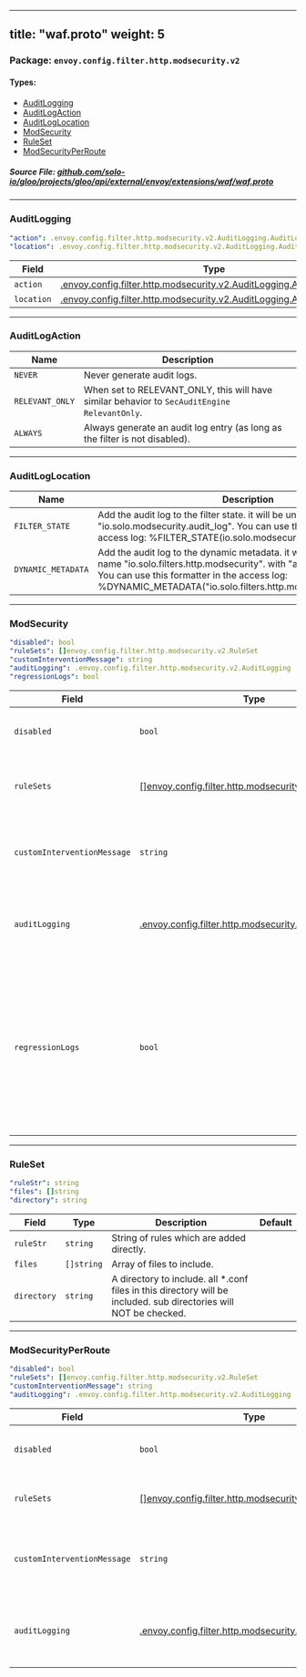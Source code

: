 
---
title: "waf.proto"
weight: 5
---

<!-- Code generated by solo-kit. DO NOT EDIT. -->


### Package: `envoy.config.filter.http.modsecurity.v2` 
#### Types:


- [AuditLogging](#auditlogging)
- [AuditLogAction](#auditlogaction)
- [AuditLogLocation](#auditloglocation)
- [ModSecurity](#modsecurity)
- [RuleSet](#ruleset)
- [ModSecurityPerRoute](#modsecurityperroute)
  



##### Source File: [github.com/solo-io/gloo/projects/gloo/api/external/envoy/extensions/waf/waf.proto](https://github.com/solo-io/gloo/blob/master/projects/gloo/api/external/envoy/extensions/waf/waf.proto)





---
### AuditLogging



```yaml
"action": .envoy.config.filter.http.modsecurity.v2.AuditLogging.AuditLogAction
"location": .envoy.config.filter.http.modsecurity.v2.AuditLogging.AuditLogLocation

```

| Field | Type | Description | Default |
| ----- | ---- | ----------- |----------- | 
| `action` | [.envoy.config.filter.http.modsecurity.v2.AuditLogging.AuditLogAction](../waf.proto.sk/#auditlogaction) |  |  |
| `location` | [.envoy.config.filter.http.modsecurity.v2.AuditLogging.AuditLogLocation](../waf.proto.sk/#auditloglocation) |  |  |




---
### AuditLogAction



| Name | Description |
| ----- | ----------- | 
| `NEVER` | Never generate audit logs. |
| `RELEVANT_ONLY` | When set to RELEVANT_ONLY, this will have similar behavior to `SecAuditEngine RelevantOnly`. |
| `ALWAYS` | Always generate an audit log entry (as long as the filter is not disabled). |




---
### AuditLogLocation



| Name | Description |
| ----- | ----------- | 
| `FILTER_STATE` | Add the audit log to the filter state. it will be under the key "io.solo.modsecurity.audit_log". You can use this formatter in the access log: %FILTER_STATE(io.solo.modsecurity.audit_log)% |
| `DYNAMIC_METADATA` | Add the audit log to the dynamic metadata. it will be under the filter name "io.solo.filters.http.modsecurity". with "audit_log" as the key. You can use this formatter in the access log: %DYNAMIC_METADATA("io.solo.filters.http.modsecurity:audit_log")% |




---
### ModSecurity



```yaml
"disabled": bool
"ruleSets": []envoy.config.filter.http.modsecurity.v2.RuleSet
"customInterventionMessage": string
"auditLogging": .envoy.config.filter.http.modsecurity.v2.AuditLogging
"regressionLogs": bool

```

| Field | Type | Description | Default |
| ----- | ---- | ----------- |----------- | 
| `disabled` | `bool` | Disable all rules on the current route. |  |
| `ruleSets` | [[]envoy.config.filter.http.modsecurity.v2.RuleSet](../waf.proto.sk/#ruleset) | Global rule sets for the current http connection manager. |  |
| `customInterventionMessage` | `string` | Custom message to display when an intervention occurs. |  |
| `auditLogging` | [.envoy.config.filter.http.modsecurity.v2.AuditLogging](../waf.proto.sk/#auditlogging) | This instructs the filter what to do with the transaction's audit log. |  |
| `regressionLogs` | `bool` | log in a format suited for the OWASP regression tests. this format is a multiline log format, so it is disabled for regular use. do not enable this in production!. |  |




---
### RuleSet



```yaml
"ruleStr": string
"files": []string
"directory": string

```

| Field | Type | Description | Default |
| ----- | ---- | ----------- |----------- | 
| `ruleStr` | `string` | String of rules which are added directly. |  |
| `files` | `[]string` | Array of files to include. |  |
| `directory` | `string` | A directory to include. all *.conf files in this directory will be included. sub directories will NOT be checked. |  |




---
### ModSecurityPerRoute



```yaml
"disabled": bool
"ruleSets": []envoy.config.filter.http.modsecurity.v2.RuleSet
"customInterventionMessage": string
"auditLogging": .envoy.config.filter.http.modsecurity.v2.AuditLogging

```

| Field | Type | Description | Default |
| ----- | ---- | ----------- |----------- | 
| `disabled` | `bool` | Disable all rules on the current route. |  |
| `ruleSets` | [[]envoy.config.filter.http.modsecurity.v2.RuleSet](../waf.proto.sk/#ruleset) | Overwrite the global rules on this route. |  |
| `customInterventionMessage` | `string` | Custom message to display when an intervention occurs. |  |
| `auditLogging` | [.envoy.config.filter.http.modsecurity.v2.AuditLogging](../waf.proto.sk/#auditlogging) | This instructs the filter what to do with the transaction's audit log. |  |





<!-- Start of HubSpot Embed Code -->
<script type="text/javascript" id="hs-script-loader" async defer src="//js.hs-scripts.com/5130874.js"></script>
<!-- End of HubSpot Embed Code -->

